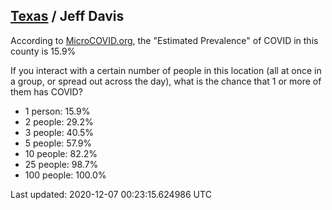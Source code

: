 
## [Texas](/united-states/texas) / Jeff Davis

According to [MicroCOVID.org](http://microcovid.org),
the "Estimated Prevalence" of COVID in this county is 15.9%

If you interact with a certain number of people in this location
(all at once in a group, or spread out across the day), what is the chance that
1 or more of them has COVID?

- 1 person: 15.9%
- 2 people: 29.2%
- 3 people: 40.5%
- 5 people: 57.9%
- 10 people: 82.2%
- 25 people: 98.7%
- 100 people: 100.0%

Last updated: 2020-12-07 00:23:15.624986 UTC
